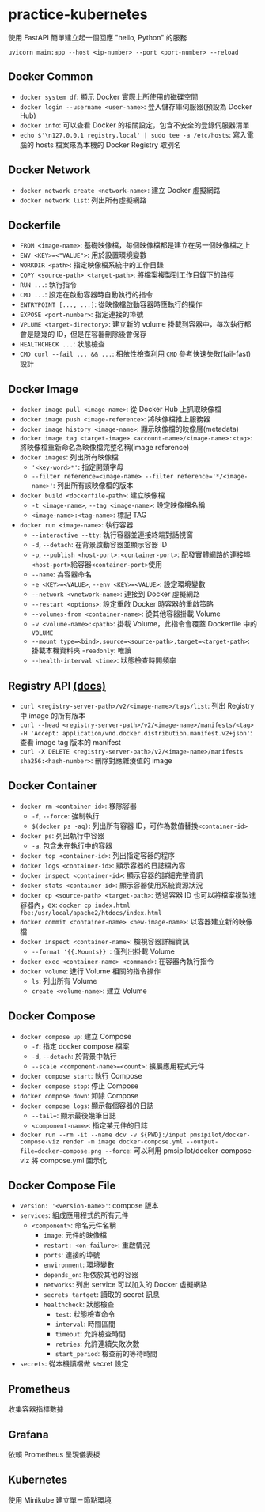 # practice-kubernetes

使用 FastAPI 簡單建立起一個回應 "hello, Python" 的服務

`uvicorn main:app --host <ip-number> --port <port-number> --reload`

## Docker Common

- `docker system df`: 顯示 Docker 實際上所使用的磁碟空間
- `docker login --username <user-name>`: 登入儲存庫伺服器(預設為 Docker Hub)
- `docker info`: 可以查看 Docker 的相關設定，包含不安全的登錄伺服器清單
- `echo $'\n127.0.0.1 registry.local' | sudo tee -a /etc/hosts`: 寫入電腦的 hosts 檔案來為本機的 Docker Registry 取別名

## Docker Network

- `docker network create <network-name>`: 建立 Docker 虛擬網路
- `docker network list`: 列出所有虛擬網路

## Dockerfile

- `FROM <image-name>`: 基礎映像檔，每個映像檔都是建立在另一個映像檔之上
- `ENV <KEY>=<"VALUE">`: 用於設置環境變數
- `WORKDIR <path>`: 指定映像檔系統中的工作目錄
- `COPY <source-path> <target-path>`: 將檔案複製到工作目錄下的路徑
- `RUN ...`: 執行指令
- `CMD ...`: 設定在啟動容器時自動執行的指令
- `ENTRYPOINT [..., ...]`: 從映像檔啟動容器時應執行的操作
- `EXPOSE <port-number>`: 指定連接的埠號
- `VPLUME <target-directory>`: 建立新的 volume 掛載到容器中，每次執行都會是隨幾的 ID，但是在容器刪除後會保存
- `HEALTHCHECK ...`: 狀態檢查
- `CMD curl --fail ... && ...`: 相依性檢查利用 `CMD` 參考快速失敗(fail-fast)設計

## Docker Image

- `docker image pull <image-name>`: 從 Docker Hub 上抓取映像檔
- `docker image push <image-reference>`: 將映像檔推上服務器
- `docker image history <image-name>`: 顯示映像檔的映像層(metadata)
- `docker image tag <target-image> <account-name>/<image-name>:<tag>`: 將映像檔重新命名為映像檔完整名稱(image reference)
- `docker images`: 列出所有映像檔
  - `'<key-word>*'`: 指定開頭字母
  - `--filter reference=<image-name> --filter reference='*/<image-name>'`: 列出所有該映像檔的版本
- `docker build <dockerfile-path>`: 建立映像檔
  - `-t <image-name>`, `--tag <image-name>`: 設定映像檔名稱
  - `<image-name>:<tag-name>`: 標記 TAG
- `docker run <image-name>`: 執行容器
  - `--interactive --tty`: 執行容器並連接終端對話視窗
  - `-d`, `--detach`: 在背景啟動容器並顯示容器 ID
  - `-p`, `--publish <host-port>:<container-port>`: 配發實體網路的連接埠`<host-port>`給容器`<container-port>`使用
  - `--name`: 為容器命名
  - `-e <KEY>=<VALUE>`, `--env <KEY>=<VALUE>`: 設定環境變數
  - `--network <vnetwork-name>`: 連接到 Docker 虛擬網路
  - `--restart <options>`: 設定重啟 Docker 時容器的重啟策略
  - `--volumes-from <container-name>`: 從其他容器掛載 Volume
  - `-v <volume-name>:<path>`: 掛載 Volume，此指令會覆蓋 Dockerfile 中的 `VOLUME`
  - `--mount type=<bind>,source=<source-path>,target=<target-path>`: 掛載本機資料夾
    -`readonly`: 唯讀
  - `--health-interval <time>`: 狀態檢查時間頻率

## Registry API [(docs)](https://docs.docker.com/registry/spec/api/)

- `curl <registry-server-path>/v2/<image-name>/tags/list`: 列出 Registry 中 image 的所有版本
- `curl --head <registry-server-path>/v2/<image-name>/manifests/<tag> -H 'Accept: application/vnd.docker.distribution.manifest.v2+json'`: 查看 image tag 版本的 manifest
- `curl -X DELETE <registry-server-path>/v2/<image-name>/manifests sha256:<hash-number>`: 刪除對應雜湊值的 image

## Docker Container

- `docker rm <container-id>`: 移除容器
  - `-f`, `--force`: 強制執行
  - `$(docker ps -aq)`: 列出所有容器 ID，可作為數值替換`<container-id>`
- `docker ps`: 列出執行中容器
  - `-a`: 包含未在執行中的容器
- `docker top <container-id>`: 列出指定容器的程序
- `docker logs <container-id>`: 顯示容器的日誌檔內容
- `docker inspect <container-id>`: 顯示容器的詳細完整資訊
- `docker stats <container-id>`: 顯示容器使用系統資源狀況
- `docker cp <source-path> <target-path>`: 透過容器 ID 也可以將檔案複製進容器內，ex: `docker cp index.html fbe:/usr/local/apache2/htdocs/index.html`
- `docker commit <container-name> <new-image-name>`: 以容器建立新的映像檔
- `docker inspect <container-name>`: 檢視容器詳細資訊
  - `--format '{{.Mounts}}'`: 僅列出掛載 Volume
- `docker exec <container-name> <command>`: 在容器內執行指令
- `docker volume`: 進行 Volume 相關的指令操作
  - `ls`: 列出所有 Volume
  - `create <volume-name>`: 建立 Volume

## Docker Compose

- `docker compose up`: 建立 Compose
  - `-f`: 指定 docker compose 檔案
  - `-d`, `--detach`: 於背景中執行
  - `--scale <component-name>=<count>`: 擴展應用程式元件
- `docker compose start`: 執行 Compose
- `docker compose stop`: 停止 Compose
- `docker compose down`: 卸除 Compose
- `docker compose logs`: 顯示每個容器的日誌
  - `--tail=`: 顯示最後幾筆日誌
  - `<component-name>`: 指定某元件的日誌
- `docker run --rm -it --name dcv -v ${PWD}:/input pmsipilot/docker-compose-viz render -m image docker-compose.yml --output-file=docker-compose.png --force`: 可以利用 pmsipilot/docker-compose-viz 將 compose.yml 圖示化

## Docker Compose File

- `version: '<version-name>'`: compose 版本
- `services`: 組成應用程式的所有元件
  - `<component>`: 命名元件名稱
    - `image`: 元件的映像檔
    - `restart: <on-failure>`: 重啟情況
    - `ports`: 連接的埠號
    - `environment`: 環境變數
    - `depends_on`: 相依於其他的容器
    - `networks`: 列出 service 可以加入的 Docker 虛擬網路
    - `secrets tartget`: 讀取的 secret 訊息
    - `healthcheck`: 狀態檢查
      - `test`: 狀態檢查命令
      - `interval`: 時間區間
      - `timeout`: 允許檢查時間
      - `retries`: 允許連續失敗次數
      - `start_period`: 檢查前的等待時間
- `secrets`: 從本機讀檔做 secret 設定

## Prometheus
收集容器指標數據

## Grafana
依賴 Prometheus 呈現儀表板

## Kubernetes

使用 Minikube 建立單ㄧ節點環境
